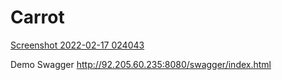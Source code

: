 # Carrot
[Screenshot 2022-02-17 024043](https://user-images.githubusercontent.com/12477345/154381998-582e2089-503d-4b41-a124-5e4b629c9ceb.png)

Demo Swagger http://92.205.60.235:8080/swagger/index.html

